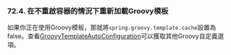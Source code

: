 ### 72.4. 在不重啟容器的情況下重新加載Groovy模板

如果你正在使用Groovy模板，那就將`spring.groovy.template.cache`設置為false。查看[GroovyTemplateAutoConfiguration](http://github.com/spring-projects/spring-boot/tree/master/spring-boot-autoconfigure/src/main/java/org/springframework/boot/autoconfigure/groovy/template/GroovyTemplateAutoConfiguration.java)可以獲取其他Groovy自定義選項。
